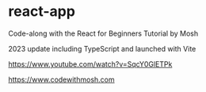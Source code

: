 # react-app

Code-along with the React for Beginners Tutorial by Mosh

2023 update including TypeScript and launched with Vite


https://www.youtube.com/watch?v=SqcY0GlETPk

https://www.codewithmosh.com
